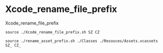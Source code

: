 # Xcode_rename_file_prefix
Xcode_rename_file_prefix

```
source ./Xcode_rename_file_prefix.sh SZ CZ
```

```
source ./rename_asset_prefix.sh ./Classes ./Resouces/Assets.xcassets SZ_ CZ_
```
